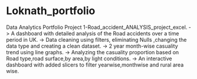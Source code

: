 # Loknath_portfolio
Data Analytics Portfolio
Project 1-Road_accident_ANALYSIS_project_excel.
-> A dashboard with  detailed analysis of the Road accidents over a time period in UK.
-> Data cleaning using filters, eliminating Nulls ,changing the data type and creating a clean dataset.
-> 2 year month-wise casuality trend using line graphs.
-> Analyzing the casuality proportion based on Road type,road surface,by area,by light conditions.
-> An interactive dashboard with added slicers to filter yearwise,monthwise and rural area wise.
